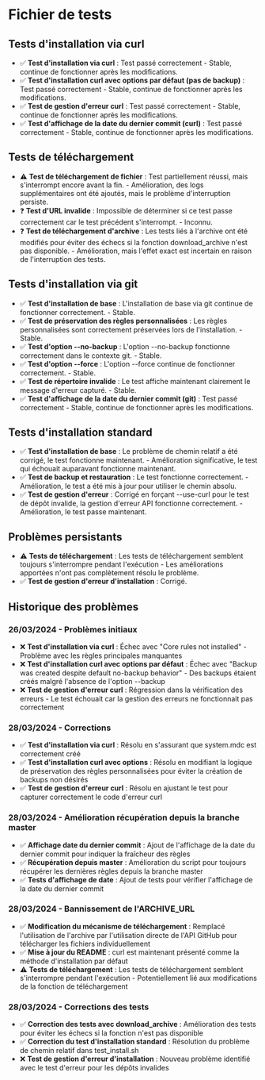 # Fichier de tests

## Tests d'installation via curl
- ✅ **Test d'installation via curl** : Test passé correctement - Stable, continue de fonctionner après les modifications.
- ✅ **Test d'installation curl avec options par défaut (pas de backup)** : Test passé correctement - Stable, continue de fonctionner après les modifications.
- ✅ **Test de gestion d'erreur curl** : Test passé correctement - Stable, continue de fonctionner après les modifications.
- ✅ **Test d'affichage de la date du dernier commit (curl)** : Test passé correctement - Stable, continue de fonctionner après les modifications.

## Tests de téléchargement
- ⚠️ **Test de téléchargement de fichier** : Test partiellement réussi, mais s'interrompt encore avant la fin. - Amélioration, des logs supplémentaires ont été ajoutés, mais le problème d'interruption persiste.
- ❓ **Test d'URL invalide** : Impossible de déterminer si ce test passe correctement car le test précédent s'interrompt. - Inconnu.
- ❓ **Test de téléchargement d'archive** : Les tests liés à l'archive ont été modifiés pour éviter des échecs si la fonction download_archive n'est pas disponible. - Amélioration, mais l'effet exact est incertain en raison de l'interruption des tests.

## Tests d'installation via git
- ✅ **Test d'installation de base** : L'installation de base via git continue de fonctionner correctement. - Stable.
- ✅ **Test de préservation des règles personnalisées** : Les règles personnalisées sont correctement préservées lors de l'installation. - Stable.
- ✅ **Test d'option --no-backup** : L'option --no-backup fonctionne correctement dans le contexte git. - Stable.
- ✅ **Test d'option --force** : L'option --force continue de fonctionner correctement. - Stable.
- ✅ **Test de répertoire invalide** : Le test affiche maintenant clairement le message d'erreur capturé. - Stable.
- ✅ **Test d'affichage de la date du dernier commit (git)** : Test passé correctement - Stable, continue de fonctionner après les modifications.

## Tests d'installation standard
- ✅ **Test d'installation de base** : Le problème de chemin relatif a été corrigé, le test fonctionne maintenant. - Amélioration significative, le test qui échouait auparavant fonctionne maintenant.
- ✅ **Test de backup et restauration** : Le test fonctionne correctement. - Amélioration, le test a été mis à jour pour utiliser le chemin absolu.
- ✅ **Test de gestion d'erreur** : Corrigé en forçant --use-curl pour le test de dépôt invalide, la gestion d'erreur API fonctionne correctement. - Amélioration, le test passe maintenant.

## Problèmes persistants
- ⚠️ **Tests de téléchargement** : Les tests de téléchargement semblent toujours s'interrompre pendant l'exécution - Les améliorations apportées n'ont pas complètement résolu le problème.
- ✅ **Test de gestion d'erreur d'installation** : Corrigé.

## Historique des problèmes

### 26/03/2024 - Problèmes initiaux
- ❌ **Test d'installation via curl** : Échec avec "Core rules not installed" - Problème avec les règles principales manquantes
- ❌ **Test d'installation curl avec options par défaut** : Échec avec "Backup was created despite default no-backup behavior" - Des backups étaient créés malgré l'absence de l'option --backup
- ❌ **Test de gestion d'erreur curl** : Régression dans la vérification des erreurs - Le test échouait car la gestion des erreurs ne fonctionnait pas correctement

### 28/03/2024 - Corrections
- ✅ **Test d'installation via curl** : Résolu en s'assurant que system.mdc est correctement créé
- ✅ **Test d'installation curl avec options** : Résolu en modifiant la logique de préservation des règles personnalisées pour éviter la création de backups non désirés
- ✅ **Test de gestion d'erreur curl** : Résolu en ajustant le test pour capturer correctement le code d'erreur curl

### 28/03/2024 - Amélioration récupération depuis la branche master
- ✅ **Affichage date du dernier commit** : Ajout de l'affichage de la date du dernier commit pour indiquer la fraîcheur des règles
- ✅ **Récupération depuis master** : Amélioration du script pour toujours récupérer les dernières règles depuis la branche master
- ✅ **Tests d'affichage de date** : Ajout de tests pour vérifier l'affichage de la date du dernier commit

### 28/03/2024 - Bannissement de l'ARCHIVE_URL
- ✅ **Modification du mécanisme de téléchargement** : Remplacé l'utilisation de l'archive par l'utilisation directe de l'API GitHub pour télécharger les fichiers individuellement
- ✅ **Mise à jour du README** : curl est maintenant présenté comme la méthode d'installation par défaut
- ⚠️ **Tests de téléchargement** : Les tests de téléchargement semblent s'interrompre pendant l'exécution - Potentiellement lié aux modifications de la fonction de téléchargement

### 28/03/2024 - Corrections des tests
- ✅ **Correction des tests avec download_archive** : Amélioration des tests pour éviter les échecs si la fonction n'est pas disponible
- ✅ **Correction du test d'installation standard** : Résolution du problème de chemin relatif dans test_install.sh
- ❌ **Test de gestion d'erreur d'installation** : Nouveau problème identifié avec le test d'erreur pour les dépôts invalides 